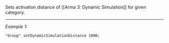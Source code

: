 Sets activation distance of [[Arma 3: Dynamic Simulation]] for given category.


---
*Example 1:*
```sqf
"Group" setDynamicSimulationDistance 1000;
```